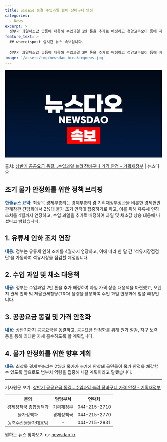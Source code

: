 ```yaml
---
title: 공공요금 동결 수입과일 늘어 장바구니 안정
categories:
  - News
excerpt: >
  정부가 과일채소값 급등에 대응해 수입과일 2만 톤을 추가로 배정하고 청양고추오이 등에 지원금을 주기로 했다.…
feature_text: >
  ## whereispost 실시간 뉴스 속보입니다.

  정부가 과일채소값 급등에 대응해 수입과일 2만 톤을 추가로 배정하고 청양고추오이 등에 지원금을 주기로 했다.…
image: '/assets/img/newsdao_breakingnews.jpg'
---
```


![뉴스다오 속보](/assets/img/newsdao_breakingnews.jpg)

<p>출처: <a href="https://newsdao.kr/3206" rel="dofollow">상반기 공공요금 동결…수입과일 늘려 장바구니 가격 안정 - 기획재정부</a> | 뉴스다오</p>

<h2>조기 물가 안정화를 위한 정책 브리핑</h2>

<p data-ke-size="size16"><b><span style="color: #1a5490;">한줄뉴스 요약:</span></b> 최상목 경제부총리는 경제부총리 겸 기획재정부장관을 비롯한 경제현안 관계장관 간담회에서 2%대 물가 조기 안착에 집중하기로 하고, 이를 위해 유류세 인하 조치를 4월까지 연장하고, 수입 과일을 추가로 배정하여 과일 및 채소값 상승 대응에 나섰다고 밝혔습니다.</p>

<h2 data-ke-size="size26">1. 유류세 인하 조치 연장</h2>

<p data-ke-size="size16"><b><span style="color: #1a5490;">내용:</span></b> 정부는 유류세 인하 조치를 4월까지 연장하고, 이에 따라 한 달 간 '석유시장점검단'을 가동하여 석유시장을 점검할 예정입니다.</p>

<h2 data-ke-size="size26">2. 수입 과일 및 채소 대응책</h2>

<p data-ke-size="size16"><b><span style="color: #1a5490;">내용:</span></b> 정부는 수입과일 2만 톤을 추가 배정하여 과일 가격 상승 대응책을 마련했고, 오렌지 관세 인하 및 저율관세할당(TRQ) 물량을 활용하여 수입 과일 안정화에 힘쓸 예정입니다.</p>

<h2 data-ke-size="size26">3. 공공요금 동결 및 가격 안정화</h2>

<p data-ke-size="size16"><b><span style="color: #1a5490;">내용:</span></b> 상반기까지 공공요금을 동결하고, 공공요금 안정화를 위해 원가 절감, 자구 노력 등을 통해 최대한 자체 흡수하도록 할 계획입니다.</p>

<h2 data-ke-size="size26">4. 물가 안정화를 위한 향후 계획</h2>

<p data-ke-size="size16"><b><span style="color: #1a5490;">내용:</span></b> 최상목 경제부총리는 2%대 물가가 조기에 안착돼 국민들이 물가 안정을 체감할 수 있도록 앞으로도 범부처 역량을 집중해 나갈 계획이라고 말했습니다.</p>

<hr>

<p data-ke-size="size16">기사원문 보기: <a href="https://newsdao.kr/3206">상반기 공공요금 동결…수입과일 늘려 장바구니 가격 안정 - 기획재정부</a></p>

<table>
  <tr>
    <td style="text-align: center; height: 17px;"><b>문의</b></td>
    <td style="text-align: center; height: 17px;"><b>담당부서</b></td>
    <td style="text-align: center; height: 17px;"><b>연락처</b></td>
  </tr>
  <tr>
    <td style="text-align: center; height: 17px;">경제정책국 종합정책과</td>
    <td style="text-align: center; height: 17px;">기획재정부</td>
    <td style="text-align: center; height: 17px;">044-215-2710</td>
  </tr>
  <tr>
    <td style="text-align: center; height: 17px;">물가정책과</td>
    <td style="text-align: center; height: 17px;">경제정책국</td>
    <td style="text-align: center; height: 17px;">044-215-2770</td>
  </tr>
  <tr>
    <td style="text-align: center; height: 17px;">농축수산물물가대응팀</td>
    <td style="text-align: center; height: 17px;">-</td>
    <td style="text-align: center; height: 17px;">044-215-2931</td>
  </tr>
</table> 

원하는 뉴스 찾아보기 👉 <a href="https://newsdao.kr" rel="dofollow">newsdao.kr</a>


